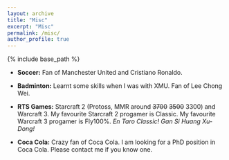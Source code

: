 ```yaml
---
layout: archive
title: "Misc"
excerpt: "Misc"
permalink: /misc/
author_profile: true
---
```

{% include base_path %}

* <b>Soccer:</b>
Fan of Manchester United and Cristiano Ronaldo.

* <b>Badminton:</b>
Learnt some skills when I was with XMU. Fan of Lee Chong Wei.

* <b>RTS Games:</b>
Starcraft 2 (Protoss, MMR around <del>3700</del> <del>3500</del> 3300) and Warcraft 3. My favourite Starcraft 2 progamer is Classic. My favourite Warcraft 3 progamer is Fly100%. <i>En Taro Classic! Gan Si Huang Xu-Dong!</i>

* <b>Coca Cola:</b>
Crazy fan of Coca Cola. I am looking for a PhD position in Coca Cola. Please contact me if you know one.
